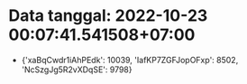 # Data tanggal: 2022-10-23 00:07:41.541508+07:00

* {'xaBqCwdr1iAhPEdk': 10039, 'IafKP7ZGFJopOFxp': 8502, 'NcSzgJg5R2vXDqSE': 9798}
